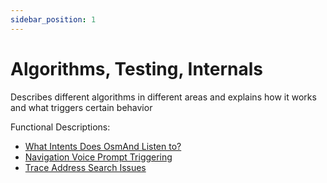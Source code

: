 ```yaml
---
sidebar_position: 1
---
```


# Algorithms, Testing, Internals
Describes different algorithms in different areas and explains how it works and what triggers certain behavior


Functional Descriptions:
* [What Intents Does OsmAnd Listen to?](./osmand-intents.md)
* [Navigation Voice Prompt Triggering](./voice-prompt-triggering.md)
* [Trace Address Search Issues](./trace-address-search-issues.md)
